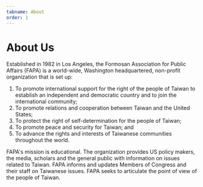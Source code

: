 ```yaml
---
tabname: About
order: 1
---
```


About Us
========

Established in 1982 in Los Angeles, the Formosan Association for Public Affairs (FAPA) is a world-wide, Washington headquartered, non-profit organization that is set up:

1. To promote international support for the right of the people of Taiwan to establish an independent and democratic country and to join the international community;
2. To promote relations and cooperation between Taiwan and the United States;
3. To protect the right of self-determination for the people of Taiwan;
4. To promote peace and security for Taiwan; and
5. To advance the rights and interests of Taiwanese communities throughout the world.

FAPA's mission is educational. The organization provides US policy makers, the media, scholars and the general public with information on issues related to Taiwan. FAPA informs and updates Members of Congress and their staff on Taiwanese issues. FAPA seeks to articulate the point of view of the people of Taiwan.
